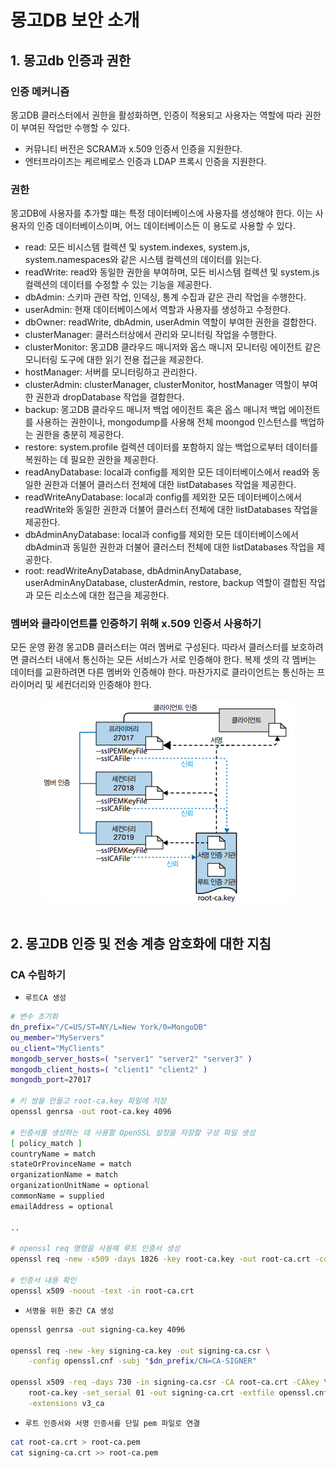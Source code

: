 # 몽고DB 보안 소개

## 1. 몽고db 인증과 권한

### 인증 메커니즘

몽고DB 클러스터에서 권한을 활성화하면, 인증이 적용되고 사용자는 역할에 따라 권한이 부여된 작업만 수행할 수 있다.

 - 커뮤니티 버전은 SCRAM과 x.509 인증서 인증을 지원한다.
 - 엔터프라이즈는 케르베로스 인증과 LDAP 프록시 인증을 지원한다.

### 권한

몽고DB에 사용자를 추가할 떄는 특정 데이터베이스에  사용자를 생성해야 한다. 이는 사용자의 인증 데이터베이스이며, 어느 데이터베이스든 이 용도로 사용할 수 있다.

 - read: 모든 비시스템 컬렉션 및 system.indexes, system.js, system.namespaces와 같은 시스템 컬렉션의 데이터를 읽는다.
 - readWrite: read와 동일한 권한을 부여하며, 모든 비시스템 컬렉션 및 system.js 컬렉션의 데이터를 수정할 수 있는 기능을 제공한다.
 - dbAdmin: 스키마 관련 작업, 인덱싱, 통계 수집과 같은 관리 작업을 수행한다.
 - userAdmin: 현재 데이터베이스에서 역할과 사용자를 생성하고 수정한다.
 - dbOwner: readWrite, dbAdmin, userAdmin 역할이 부여한 권한을 결합한다.
 - clusterManager: 클러스터상에서 관리와 모니터링 작업을 수행한다.
 - clusterMonitor: 몽고DB 클라우드 매니저와 옵스 매니저 모니터링 에이전트 같은 모니터링 도구에 대한 읽기 전용 접근을 제공한다.
 - hostManager: 서버를 모니터링하고 관리한다.
 - clusterAdmin: clusterManager, clusterMonitor, hostManager 역할이 부여한 권한과 dropDatabase 작업을 결합한다.
 - backup: 몽고DB 클라우드 매니저 백업 에이전트 혹은 옵스 매니저 백업 에이전트를 사용하는 권한이나, mongodump를 사용해 전체 moongod 인스턴스를 백업하는 권한을 충분히 제공한다.
 - restore: system.profile 컬렉션 데이터를 포함하지 않는 백업으로부터 데이터를 복원하는 데 필요한 권한을 제공한다.
 - readAnyDatabase: local과 config를 제외한 모든 데이터베이스에서 read와 동일한 권한과 더불어 클러스터 전체에 대한 listDatabases 작업을 제공한다.
 - readWriteAnyDatabase: local과 config를 제외한 모든 데이터베이스에서 readWrite와 동일한 권한과 더불어 클러스터 전체에 대한 listDatabases 작업을 제공한다.
 - dbAdminAnyDatabase: local과 config를 제외한 모든 데이터베이스에서 dbAdmin과 동일한 권한과 더불어 클러스터 전체에 대한 listDatabases 작업을 제공한다.
 - root: readWriteAnyDatabase, dbAdminAnyDatabase, userAdminAnyDatabase, clusterAdmin, restore, backup 역할이 결합된 작업과 모든 리소스에 대한 접근을 제공한다.

### 멤버와 클라이언트를 인증하기 위해 x.509 인증서 사용하기

모든 운영 환경 몽고DB 클러스터는 여러 멤버로 구성된다. 따라서 클러스터를 보호하려면 클러스터 내에서 통신하는 모든 서비스가 서로 인증해야 한다. 복제 셋의 각 멤버는 데이터를 교환하려면 다른 멤버와 인증해야 한다. 마찬가지로 클라이언트는 통신하는 프라이머리 및 세컨더리와 인증해야 한다.

<div align="center">
    <img src="./images/02.PNG">
</div>
<br/>

## 2. 몽고DB 인증 및 전송 계층 암호화에 대한 지침

### CA 수립하기

 - `루트CA 생성`
```bash
# 변수 초기화
dn_prefix="/C=US/ST=NY/L=New York/0=MongoDB"
ou_member="MyServers"
ou_client="MyClients"
mongodb_server_hosts=( "server1" "server2" "server3" )
mongodb_client_hosts=( "client1" "client2" )
mongodb_port=27017

# 키 쌍을 만들고 root-ca.key 파일에 저장
openssl genrsa -out root-ca.key 4096

# 인증서를 생성하는 데 사용할 OpenSSL 설정을 저장할 구성 파일 생성
[ policy_match ]
countryName = match
stateOrProvinceName = match
organizationName = match
organizationUnitName = optional
commonName = supplied
emailAddress = optional

..

# openssl req 명령을 사용해 루트 인증서 생성
openssl req -new -x509 -days 1826 -key root-ca.key -out root-ca.crt -config openssl.cnf -subj "$dn_prefix/CN=ROOTCA"

# 인증서 내용 확인
openssl x509 -noout -text -in root-ca.crt
```

 - `서명을 위한 중간 CA 생성`
```bash
openssl genrsa -out signing-ca.key 4096

openssl req -new -key signing-ca.key -out signing-ca.csr \
    -config openssl.cnf -subj "$dn_prefix/CN=CA-SIGNER"

openssl x509 -req -days 730 -in signing-ca.csr -CA root-ca.crt -CAkey \
    root-ca.key -set_serial 01 -out signing-ca.crt -extfile openssl.cnf \
    -extensions v3_ca
```

 - `루트 인증서와 서명 인증서를 단일 pem 파일로 연결`
```bash
cat root-ca.crt > root-ca.pem
cat signing-ca.crt >> root-ca.pem
```
